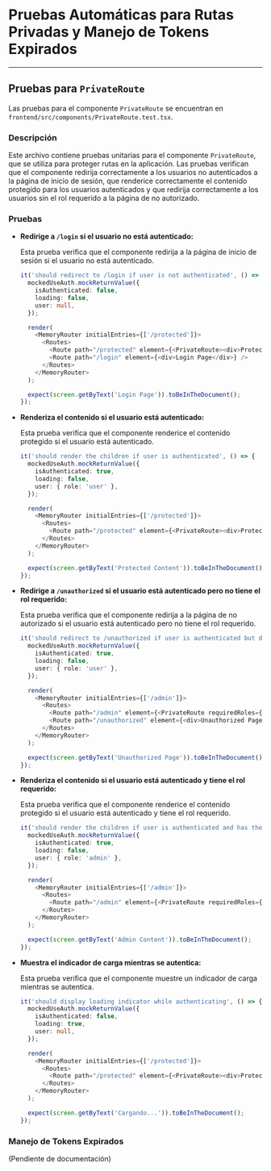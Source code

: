 # Pruebas Automáticas para Rutas Privadas y Manejo de Tokens Expirados

---

## Pruebas para `PrivateRoute`

Las pruebas para el componente `PrivateRoute` se encuentran en `frontend/src/components/PrivateRoute.test.tsx`.

### Descripción

Este archivo contiene pruebas unitarias para el componente `PrivateRoute`, que se utiliza para proteger rutas en la aplicación. Las pruebas verifican que el componente redirija correctamente a los usuarios no autenticados a la página de inicio de sesión, que renderice correctamente el contenido protegido para los usuarios autenticados y que redirija correctamente a los usuarios sin el rol requerido a la página de no autorizado.

### Pruebas

-   **Redirige a `/login` si el usuario no está autenticado:**

    Esta prueba verifica que el componente redirija a la página de inicio de sesión si el usuario no está autenticado.

    ```typescript
    it('should redirect to /login if user is not authenticated', () => {
      mockedUseAuth.mockReturnValue({
        isAuthenticated: false,
        loading: false,
        user: null,
      });

      render(
        <MemoryRouter initialEntries={['/protected']}>
          <Routes>
            <Route path="/protected" element={<PrivateRoute><div>Protected Content</div></PrivateRoute>} />
            <Route path="/login" element={<div>Login Page</div>} />
          </Routes>
        </MemoryRouter>
      );

      expect(screen.getByText('Login Page')).toBeInTheDocument();
    });
    ```

-   **Renderiza el contenido si el usuario está autenticado:**

    Esta prueba verifica que el componente renderice el contenido protegido si el usuario está autenticado.

    ```typescript
    it('should render the children if user is authenticated', () => {
      mockedUseAuth.mockReturnValue({
        isAuthenticated: true,
        loading: false,
        user: { role: 'user' },
      });

      render(
        <MemoryRouter initialEntries={['/protected']}>
          <Routes>
            <Route path="/protected" element={<PrivateRoute><div>Protected Content</div></PrivateRoute>} />
          </Routes>
        </MemoryRouter>
      );

      expect(screen.getByText('Protected Content')).toBeInTheDocument();
    });
    ```

-   **Redirige a `/unauthorized` si el usuario está autenticado pero no tiene el rol requerido:**

    Esta prueba verifica que el componente redirija a la página de no autorizado si el usuario está autenticado pero no tiene el rol requerido.

    ```typescript
    it('should redirect to /unauthorized if user is authenticated but does not have the required role', () => {
      mockedUseAuth.mockReturnValue({
        isAuthenticated: true,
        loading: false,
        user: { role: 'user' },
      });

      render(
        <MemoryRouter initialEntries={['/admin']}>
          <Routes>
            <Route path="/admin" element={<PrivateRoute requiredRoles={['admin']}><div>Admin Content</div></PrivateRoute>} />
            <Route path="/unauthorized" element={<div>Unauthorized Page</div>} />
          </Routes>
        </MemoryRouter>
      );

      expect(screen.getByText('Unauthorized Page')).toBeInTheDocument();
    });
    ```

-   **Renderiza el contenido si el usuario está autenticado y tiene el rol requerido:**

    Esta prueba verifica que el componente renderice el contenido protegido si el usuario está autenticado y tiene el rol requerido.

    ```typescript
    it('should render the children if user is authenticated and has the required role', () => {
      mockedUseAuth.mockReturnValue({
        isAuthenticated: true,
        loading: false,
        user: { role: 'admin' },
      });

      render(
        <MemoryRouter initialEntries={['/admin']}>
          <Routes>
            <Route path="/admin" element={<PrivateRoute requiredRoles={['admin']}><div>Admin Content</div></PrivateRoute>} />
          </Routes>
        </MemoryRouter>
      );

      expect(screen.getByText('Admin Content')).toBeInTheDocument();
    });
    ```

-   **Muestra el indicador de carga mientras se autentica:**

    Esta prueba verifica que el componente muestre un indicador de carga mientras se autentica.

    ```typescript
    it('should display loading indicator while authenticating', () => {
      mockedUseAuth.mockReturnValue({
        isAuthenticated: false,
        loading: true,
        user: null,
      });

      render(
        <MemoryRouter initialEntries={['/protected']}>
          <Routes>
            <Route path="/protected" element={<PrivateRoute><div>Protected Content</div></PrivateRoute>} />
          </Routes>
        </MemoryRouter>
      );

      expect(screen.getByText('Cargando...')).toBeInTheDocument();
    });
    ```

### Manejo de Tokens Expirados

(Pendiente de documentación)
